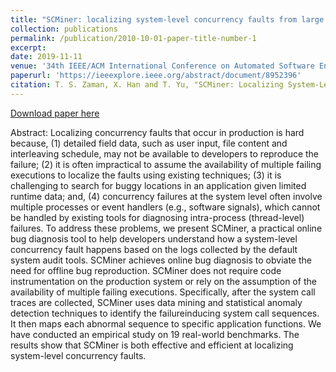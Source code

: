 ```yaml
---
title: "SCMiner: localizing system-level concurrency faults from large system call traces"
collection: publications
permalink: /publication/2010-10-01-paper-title-number-1
excerpt:
date: 2019-11-11
venue: '34th IEEE/ACM International Conference on Automated Software Engineering (ASE)'
paperurl: 'https://ieeexplore.ieee.org/abstract/document/8952396'
citation: T. S. Zaman, X. Han and T. Yu, "SCMiner: Localizing System-Level Concurrency Faults from Large System Call Traces," 2019 34th IEEE/ACM International Conference on Automated Software Engineering (ASE), 2019, pp. 515-526, doi: 10.1109/ASE.2019.00055.
---
```


[Download paper here](https://par.nsf.gov/servlets/purl/10166153)

Abstract: Localizing concurrency faults that occur in production
is hard because, (1) detailed field data, such as user input,
file content and interleaving schedule, may not be available to
developers to reproduce the failure; (2) it is often impractical to
assume the availability of multiple failing executions to localize
the faults using existing techniques; (3) it is challenging to search
for buggy locations in an application given limited runtime data;
and, (4) concurrency failures at the system level often involve
multiple processes or event handlers (e.g., software signals), which
cannot be handled by existing tools for diagnosing intra-process
(thread-level) failures. To address these problems, we present
SCMiner, a practical online bug diagnosis tool to help developers
understand how a system-level concurrency fault happens based
on the logs collected by the default system audit tools. SCMiner
achieves online bug diagnosis to obviate the need for offline bug
reproduction. SCMiner does not require code instrumentation
on the production system or rely on the assumption of the
availability of multiple failing executions. Specifically, after the
system call traces are collected, SCMiner uses data mining and
statistical anomaly detection techniques to identify the failureinducing
system call sequences. It then maps each abnormal
sequence to specific application functions. We have conducted
an empirical study on 19 real-world benchmarks. The results
show that SCMiner is both effective and efficient at localizing
system-level concurrency faults.

